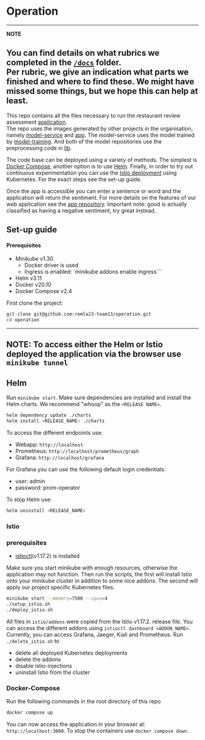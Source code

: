 # Operation

---
**NOTE** 

You can find details on what rubrics we completed in the [`/docs`](/docs) folder.  
Per rubric, we give an indication what parts we finished and where to find these.
We might have missed some things, but we hope this can help at least.
---

This repo contains all the files necessary to run the restaurant review assessment [application](https://github.com/remla23-team13/app).  
The repo uses the images generated by other projects in the organisation, namely [model-service](https://github.com/remla23-team13/model-service) and [app](https://github.com/remla23-team13/model-service).
The model-service uses the model trained by [model-training](https://github.com/remla23-team13/model-training).
And both of the model repositories use the preprocessing code in [lib](https://github.com/remla23-team13/lib).

The code base can be deployed using a variety of methods. 
The simplest is [Docker Compose](#docker-compose), another option is to use [Helm](#helm). 
Finally, in order to try out continuous experimentation you can use the [Istio deployment](#istio) using Kubernetes.
For the exact steps see the set-up guide.

Once the app is accessible you can enter a sentence or word and the application will return the sentiment.
For more details on the features of our web application see the [app repository](https://github.com/remla23-team13/app). 
Important note: good is actually classified as having a negative sentiment, try great instead.

## Set-up guide
#### Prerequisites
- Minikube v1.30
  - Docker driver is used
  - Ingress is enabled: `minikube addons enable ingress```
- Helm v3.11
- Docker v20.10
- Docker Compose v2.4

First clone the project:
```bash
git clone git@github.com:remla23-team13/operation.git
cd operation
```

---
**NOTE:** 
To access either the Helm or Istio deployed the application via the browser use `minikube tunnel`
---

## Helm
Run `minikube start`.
Make sure dependencies are installed and install the Helm charts. 
We recommend "whoop" as the `<RELEASE NAME>`.
```bash
helm dependency update ./charts
helm install <RELEASE_NAME> ./charts
```

To access the different endpoints use: 
- Webapp: `http://localhost`
- Prometheus: `http://localhost/prometheus/graph`
- Grafana: `http://localhost/grafana`

For Grafana you can use the following default login credentials:
- user: admin
- password: prom-operator

To stop Helm use:
```bash
helm uninstall <RELEASE_NAME>
```

### Istio

### prerequisites
- [istioctl](https://istio.io/latest/docs/setup/install/istioctl/)(v1.17.2) is installed

Make sure you start minikube with enough resources, otherwise the application may not function. 
Then run the scripts, the first will install Istio onto your minikube cluster in addition to some nice addons.
The second will apply our project specific Kubernetes files. 
```bash
minikube start --memory=7500 --cpus=4
./setup_istio.sh
./deploy_istio.sh
```

All files in `istio/addons` were copied from the Istio v1.17.2. release file.
You can access the different addons using `istioctl dashboard <ADDON_NAME>`.
Currently, you can access Grafana, Jaeger, Kiali and Prometheus.
Run `./delete_istio.sh` to 
- delete all deployed Kubernetes deployments
- delete the addons
- disable istio-injections
- uninstall Istio from the cluster

### Docker-Compose
Run the following commands in the root directory of this repo
```bash
docker compose up
```
You can now access the application in your browser at: `http://localhost:3000`.
To stop the containers use `docker compose down`.
